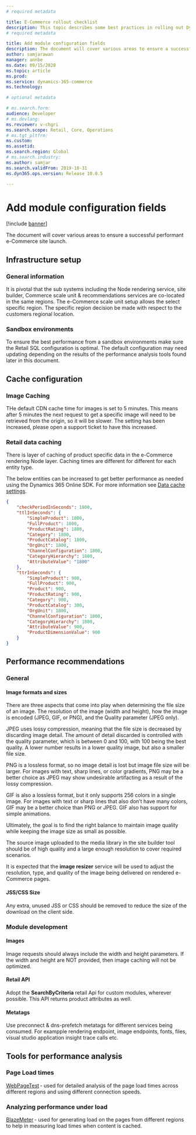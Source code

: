 ```yaml
---
# required metadata

title: E-Commerce rollout checklist
description: This topic describes some best practices in rolling out Dynamics 365 Commerce E-Commerce system.---
# required metadata

title: Add module configuration fields
description: The document will cover various areas to ensure a successful performant e-Commerce site launch.
author: samjarawan
manager: annbe
ms.date: 09/15/2020
ms.topic: article
ms.prod: 
ms.service: dynamics-365-commerce
ms.technology: 

# optional metadata

# ms.search.form: 
audience: Developer
# ms.devlang: 
ms.reviewer: v-chgri
ms.search.scope: Retail, Core, Operations
# ms.tgt_pltfrm: 
ms.custom: 
ms.assetid: 
ms.search.region: Global
# ms.search.industry: 
ms.author: samjar
ms.search.validFrom: 2019-10-31
ms.dyn365.ops.version: Release 10.0.5

---
```

# Add module configuration fields

[!include [banner](../includes/banner.md)]

The document will cover various areas to ensure a successful performant e-Commerce site launch.

## Infrastructure setup
### General information
It is pivotal that the sub systems including the Node rendering service, site builder, Commerce scale unit & recommendations services are co-located in the same regions. The e-Commerce scale unit setup allows the select specific region. The specific region decision be made with respect to the customers regional location.

### Sandbox environments 
To ensure the best performance from a sandbox environments make sure the Retail SQL configuration is optimal. The default configuration may need updating depending on the results of the performance analysis tools found later in this document.

## Cache configuration
### Image Caching 
THe default CDN cache time for images is set to 5 minutes. This means after 5 minutes the next request to get a specific image will need to be retrieved from the origin, so it will be slower. The setting has been increased, please open a support ticket to have this increased.

### Retail data caching
There is layer of caching of product specific data in the e-Commerce rendering Node layer. Caching times are different for different for each entity type.

The below entities can be increased to get better performance as needed using the Dynamics 365 Online SDK.  For more information see [Data cache settings](e-commerce-extensibility/data-action-cache-settings.md).

```json
{
    "checkPeriodInSeconds": 1800,
    "ttlInSeconds": {   
        "SimpleProduct": 1800,
        "FullProduct": 1800,
        "ProductRating": 1800,
        "Category": 1800,
        "ProductCatalog": 1800,
        "OrgUnit": 1800,
        "ChannelConfiguration": 1800,
        "CategoryHierarchy": 1800,
        "AttributeValue": "1800"
    },      
    "ttrInSeconds": {
        "SimpleProduct": 900,
        "FullProduct": 900,
        "Product": 900,
        "ProductRating": 900,
        "Category": 900,
        "ProductCatalog": 300,
        "OrgUnit": 1800,
        "ChannelConfiguration": 1800,
        "CategoryHierarchy": 1800,
        "AttributeValue": 900,
        "ProductDimensionValue": 900
    }
}
```

## Performance recommendations 
### General
#### Image formats and sizes
There are three aspects that come into play when determining the file size of an image. The resolution of the image (width and height), how the image is encoded (JPEG, GIF, or PNG), and the Quality parameter (JPEG only). 

JPEG uses lossy compression, meaning that the file size is decreased by discarding image detail. The amount of detail discarded is controlled with the quality parameter, which is between 0 and 100, with 100 being the best quality. A lower number results in a lower quality image, but also a smaller file size. 

PNG is a lossless format, so no image detail is lost but image file size will be larger. For images with text, sharp lines, or color gradients, PNG may be a better choice as JPEG may show undesirable artifacting as a result of the lossy compression. 

GIF is also a lossless format, but it only supports 256 colors in a single image. For images with text or sharp lines that also don’t have many colors, GIF may be a better choice than PNG or JPEG. GIF also has support for simple animations.

Ultimately, the goal is to find the right balance to maintain image quality while keeping the image size as small as possible.

The source image uploaded to the media library in the site builder tool should be of high quality and a large enough resolution to cover required scenarios.

It is expected that the **image resizer** service will be used to adjust the resolution, type, and quality of the image being delivered on rendered e-Commerce pages.

#### JSS/CSS Size 
Any extra, unused JSS or CSS should be removed to reduce the size of the download on the client side.

### Module development
#### Images
Image requests should always include the width and height parameters. If the width and height are NOT provided, then image caching will not be optimized.

#### Retail API
Adopt the **SearchByCriteria** retail Api for custom modules, wherever possible. This API returns product attributes as well.

#### Metatags
Use preconnect & dns-prefetch metatags for different services being consumed. For exampple rendering endpoint, image endpoints, fonts, files, visual studio application insight trace calls etc. 

## Tools for performance analysis
### Page Load times 
[WebPageTest](https://webpagetest.org) - used for detailed analysis of the page load times across different regions and using different connection speeds.  

### Analyzing performance under load 
[BlazeMeter](https://blazemeter.com) - used for generating load on the pages from different regions to help in measuring load times when content is cached. 

